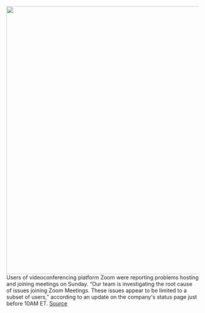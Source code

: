 <img src='https://cdn.vox-cdn.com/thumbor/BYpO2xpgjrc3xSvxCLu3RrTupV0=/0x0:2040x1360/1200x800/filters:focal(857x517:1183x843)/cdn.vox-cdn.com/uploads/chorus_image/image/66808192/acastro_200331_1777_zoom_0003.0.0.jpg' width='700px' /><br/>
Users of videoconferencing platform Zoom were reporting problems hosting and joining meetings on Sunday. “Our team is investigating the root cause of issues joining Zoom Meetings. These issues appear to be limited to a subset of users,” according to an update on the company's status page just before 10AM ET.
<a href='https://www.theverge.com/2020/5/17/21261512/zoom-videoconferencing-sunday-outage'> Source <a/>